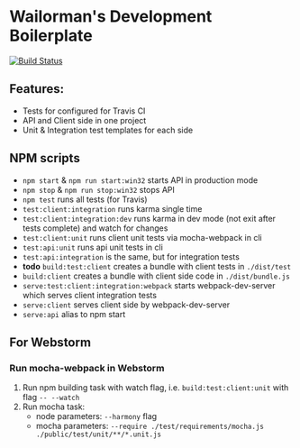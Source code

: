 # Wailorman's Development Boilerplate
[![Build Status](https://travis-ci.org/wailorman/dev-boilerplate.svg?branch=master)](https://travis-ci.org/wailorman/dev-boilerplate)

## Features:
* Tests for configured for Travis CI
* API and Client side in one project
* Unit & Integration test templates for each side

## NPM scripts
* `npm start` & `npm run start:win32` starts API in production mode
* `npm stop` & `npm run stop:win32` stops API
* `npm test` runs all tests (for Travis)
* `test:client:integration` runs karma single time
* `test:client:integration:dev` runs karma in dev mode (not exit after tests complete) and watch for changes
* `test:client:unit` runs client unit tests via mocha-webpack in cli
* `test:api:unit` runs api unit tests in cli
* `test:api:integration` is the same, but for integration tests
* **todo** `build:test:client` creates a bundle with client tests in `./dist/test`
* `build:client` creates a bundle with client side code in `./dist/bundle.js`
* `serve:test:client:integration:webpack` starts webpack-dev-server which serves client integration tests
* `serve:client` serves client side by webpack-dev-server
* `serve:api` alias to npm start

## For Webstorm
### Run mocha-webpack in Webstorm
1. Run npm building task with watch flag, i.e. `build:test:client:unit` with flag `-- --watch`
2. Run mocha task:
    - node parameters: `--harmony` flag
    - mocha parameters: `--require ./test/requirements/mocha.js ./public/test/unit/**/*.unit.js`